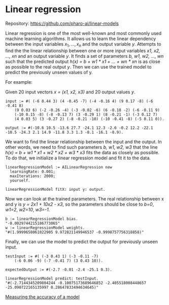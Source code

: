 # Linear regression

Repository: https://github.com/pharo-ai/linear-models

Linear regression is one of the most well-known and most commonly used machine learning algorithms.
It allows us to learn the linear dependency between the input variables $x_1, \dots, x_n$ and the output variable $y$.
Attempts to find the the linear relationship between one or more input variables _x1, x2, ..., xn_ and an output variable _y_. It finds a set of parameters _b, w1, w2, ..., wn_ such that the predicted output _h(x) = b + w1 * x1 + ... + wn * xn_ is as close as possible to the real output _y_. Then we can use the trained model to predict the previously unseen values of y.

For example:

Given 20 input vectors _x = (x1, x2, x3)_ and 20 output values _y_.

```Smalltalk
input := #( (-6 0.44 3) (4 -0.45 -7) (-4 -0.16 4) (9 0.17 -8) (-6 -0.41 8)
    (9 0.03 6) (-2 -0.26 -4) (-3 -0.02 -6) (6 -0.18 -2) (-6 -0.11 9)
    (-10 0.15 -8) (-8 -0.13 7) (3 -0.29 1) (8 -0.21 -1) (-3 0.12 7)
    (4 0.03 5) (3 -0.27 2) (-8 -0.21 -10) (-10 -0.41 -8) (-5 0.11 0)).

output := #(-10.6 10.5 -13.6 27.7 -24.1 12.3 -2.6 -0.2 12.2 -22.1 -10.5 -24.3 2.1 14.9 -11.8 3.3 1.3 -8.1 -16.1 -8.9).
```

We want to find the linear relationship between the input and the output. In other words, we need to find such parameters _b, w1, w2, w3_ that the line _h(x) = b + w1 * x1 + w2 * x2 + w3 * x3_ fits the data as closely as possible. To do that, we initialize a linear regression model and fit it to the data.

```Smalltalk
linearRegressionModel := AILinearRegression new
  learningRate: 0.001;
  maxIterations: 2000;
  yourself.
	
linearRegressionModel fitX: input y: output.
```

Now we can look at the trained parameters. The real relationship between x and y is _y = 2*x1 + 10*x2 - x3_, so the parameters should be close to _b=0_, _w1=2_, _w2=10_, _w3=-1_.

```Smalltalk
b := linearRegressionModel bias.
"-0.0029744215186773065"
w := linearRegressionModel weights.
"#(1.9999658061022905 9.972821149946537 -0.9998757756318858)"
```

Finally, we can use the model to predict the output for previously unseen input.

```Smalltalk
testInput := #( (-3 0.43 1) (-3 -0.11 -7) 
    (-6 0.06 -9) (-7 -0.41 7) (3 0.43 10)).
    
expectedOutput := #(-2.7 -0.01 -2.4 -25.1 0.3).
```

```Smalltalk
linearRegressionModel predict: testInput.
"#(-2.7144345209804244 -0.10075173689646852 -2.405518008448657 -25.090722165135997 0.28647833494634645)"
```

[Measuring the accuracy of a model](./Measuring-the-accuracy-of-a-model.md)